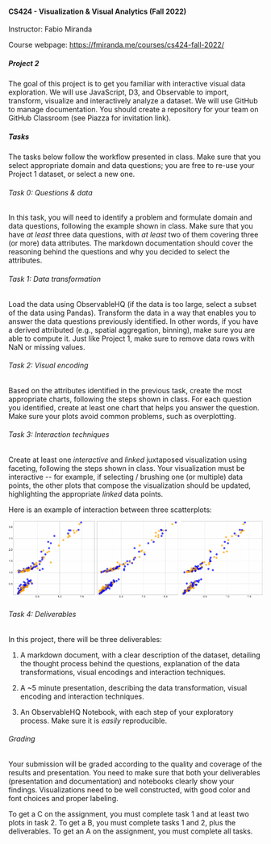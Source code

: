 #### CS424 - Visualization & Visual Analytics (Fall 2022)

Instructor: Fabio Miranda

Course webpage: https://fmiranda.me/courses/cs424-fall-2022/

##### Project 2
The goal of this project is to get you familiar with interactive visual data exploration. We will use JavaScript, D3, and Observable to import, transform, visualize and interactively analyze a dataset. We will use GitHub to manage documentation. You should create a repository for your team on GitHub Classroom (see Piazza for invitation link).

##### Tasks

The tasks below follow the workflow presented in class. Make sure that you select appropriate domain and data questions; you are free to re-use your Project 1 dataset, or select a new one.

###### Task 0: Questions & data

In this task, you will need to identify a problem and formulate domain and data questions, following the example shown in class. Make sure that you have *at least* three data questions, with *at least* two of them covering three (or more) data attributes. The markdown documentation should cover the reasoning behind the questions and why you decided to select the attributes.

###### Task 1: Data transformation

Load the data using ObservableHQ (if the data is too large, select a subset of the data using Pandas). Transform the data in a way that enables you to answer the data questions previously identified. In other words, if you have a derived attributed (e.g., spatial aggregation, binning), make sure you are able to compute it. Just like Project 1, make sure to remove data rows with NaN or missing values.

###### Task 2: Visual encoding

Based on the attributes identified in the previous task, create the most appropriate charts, following the steps shown in class. For each question you identified, create at least one chart that helps you answer the question. Make sure your plots avoid common problems, such as overplotting.

###### Task 3: Interaction techniques

Create at least one *interactive* and *linked* juxtaposed visualization using faceting, following the steps shown in class. Your visualization must be interactive -- for example, if selecting / brushing one (or multiple) data points, the other plots that compose the visualization should be updated, highlighting the appropriate *linked* data points.

Here is an example of interaction between three scatterplots:

![Example](example.gif)

###### Task 4: Deliverables

In this project, there will be three deliverables:

1) A markdown document, with a clear description of the dataset, detailing the thought process behind the questions, explanation of the data transformations, visual encodings and interaction techniques.

2) A ~5 minute presentation, describing the data transformation, visual encoding and interaction techniques.

3) An ObservableHQ Notebook, with each step of your exploratory process. Make sure it is *easily* reproducible.


###### Grading

Your submission will be graded according to the quality and coverage of the results and presentation. You need to make sure that both your deliverables (presentation and documentation) and notebooks clearly show your findings. Visualizations need to be well constructed, with good color and font choices and proper labeling.

To get a C on the assignment, you must complete task 1 and at least two plots in task 2. To get a B, you must complete tasks 1 and 2, plus the deliverables. To get an A on the assignment, you must complete all tasks.
